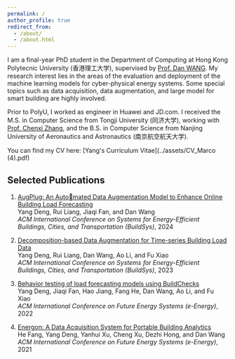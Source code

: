 ```yaml
---
permalink: /
author_profile: true
redirect_from: 
  - /about/
  - /about.html
---
```





I am a final-year PhD student in the Department of Computing at Hong Kong Polytecnic University (香港理工大学), supervised by [Prof. Dan WANG](https://www4.comp.polyu.edu.hk/~csdwang/).
My research interest lies in the areas of the evaluation and deployment of the machine learning models for cyber-physical energy systems. Some special topics such as data acquisition, data augmentation, and large model for smart building are highly involved.


Prior to PolyU, I worked as engineer in Huawei and JD.com. 
I received the M.S. in Computer Science from Tongji University (同济大学), working with [Prof. Chenxi Zhang](https://baike.baidu.com/item/%E5%BC%B5%E6%99%A8%E6%9B%A6/6083349), and the B.S. in Computer Science from Nanjing University of Aeronautics and Astronautics (南京航空航天大学).


You can find my CV here: [Yang's Curriculum Vitae](../assets/CV_Marco (4).pdf)






Selected Publications
-------
1. [AugPlug: An Automated Data Augmentation Model to Enhance Online Building Load Forecasting](https://dl.acm.org/doi/10.1145/3600100.3623727) <br>
   Yang Deng, Rui Liang, Jiaqi Fan, and Dan Wang <br>
   *ACM International Conference on Systems for Energy-Efficient Buildings, Cities, and Transportation (BuildSys)*, 2024
   
2. [Decomposition-based Data Augmentation for Time-series Building Load Data](https://dl.acm.org/doi/10.1145/3600100.3623727) <br>
   Yang Deng, Rui Liang, Dan Wang, Ao Li, and Fu Xiao <br>
   *ACM International Conference on Systems for Energy-Efficient Buildings, Cities, and Transportation (BuildSys)*, 2023
   
3. [Behavior testing of load forecasting models using BuildChecks](https://dl.acm.org/doi/abs/10.1145/3538637.3538841) <br>
   Yang Deng, Jiaqi Fan, Hao Jiang, Fang He, Dan Wang, Ao Li, and Fu Xiao <br>
   *ACM International Conference on Future Energy Systems (e-Energy)*, 2022

4. [Energon: A Data Acquisition System for Portable Building Analytics](https://dl.acm.org/doi/abs/10.1145/3447555.3464850) <br>
   He Fang, Yang Deng, Yanhui Xu, Cheng Xu, Dezhi Hong, and Dan Wang <br>
   *ACM International Conference on Future Energy Systems (e-Energy)*, 2021
